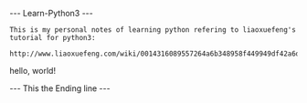 
--- Learn-Python3 ---


	This is my personal notes of learning python refering to liaoxuefeng's tutorial for python3:

	http://www.liaoxuefeng.com/wiki/0014316089557264a6b348958f449949df42a6d3a2e542c000

hello, world!

--- This the Ending line ---
